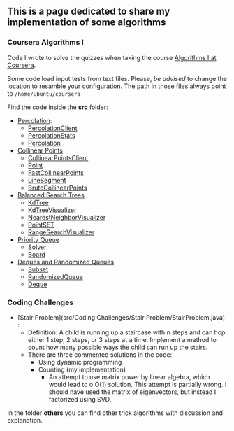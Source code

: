 ## This is a page dedicated to share my implementation of some algorithms 

### Coursera Algorithms I

Code I wrote to solve the quizzes when taking the course [Algorithms I at 
Coursera](https://www.google.com/url?sa=t&source=web&rct=j&opi=89978449&url=https://www.coursera.org/learn/algorithms-part1). 

Some code load input tests from text files. Please, *be advised* to change the location to resamble your configuration. 
The path in those files always point to `/home/ubuntu/coursera`

Find the code inside the **src** folder:

- [Percolation](https://coursera.cs.princeton.edu/algs4/assignments/percolation/specification.php):
  - [PercolationClient](src/PercolationClient.java)
  - [PercolationStats](src/PercolationStats.java)
  - [Percolation](src/Percolation.java)
- [Collinear Points](https://coursera.cs.princeton.edu/algs4/assignments/collinear/specification.php)
  - [CollinearPointsClient](src/CollinearPointsClient.java)
  - [Point](src/Point.java)
  - [FastCollinearPoints](src/FastCollinearPoints.java)
  - [LineSegment](src/LineSegment.java)
  - [BruteCollinearPoints](src/BruteCollinearPoints.java)
- [Balanced Search Trees](https://coursera.cs.princeton.edu/algs4/assignments/kdtree/specification.php)
  - [KdTree](src/KdTree.java)
  - [KdTreeVisualizer](src/KdTreeVisualizer.java)
  - [NearestNeighborVisualizer](src/NearestNeighborVisualizer.java)
  - [PointSET](src/PointSET.java)
  - [RangeSearchVisualizer](src/RangeSearchVisualizer.java)
- [Priority Queue](https://coursera.cs.princeton.edu/algs4/assignments/8puzzle/specification.php)
  - [Solver](src/Solver.java)
  - [Board](src/Board.java)
- [Deques and Randomized Queues](https://coursera.cs.princeton.edu/algs4/assignments/queues/specification.php)
  - [Subset](src/Subset.java)
  - [RandomizedQueue](src/RandomizedQueue.java) 
  - [Deque](src/Deque.java)

### Coding Challenges

- [Stair Problem](src/Coding Challenges/Stair Problem/StairProblem.java) :
  - Definition: A child is running up a staircase with n steps and can hop either 1 step, 2
	steps, or 3 steps at a time. Implement a method to count how many possible ways the child can run up the stairs.
  - There are three commented solutions in the code:
    - Using dynamic programming
    - Counting (my implementation)
	  - An attempt to use matrix power by linear algebra, which would lead to o O(1) solution. This attempt is partially wrong. I should have used the matrix of eigenvectors, but instead I factorized using SVD.     



In the folder **others** you can find other trick algorithms with discussion and explanation.

